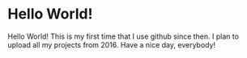 # Hello World!
Hello World! This is my first time that I use github since then.
I plan to upload all my projects from 2016.
Have a nice day, everybody!
